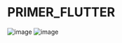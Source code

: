 # PRIMER_FLUTTER

![image](https://github.com/JaredVS777/PRIMER_FLUTTER/assets/126533404/83141c20-8f86-44a2-89c7-b02cbc5b2a72)
![image](https://github.com/JaredVS777/PRIMER_FLUTTER/assets/126533404/a1ca7855-0ffa-4881-8255-af506a617d2a)

